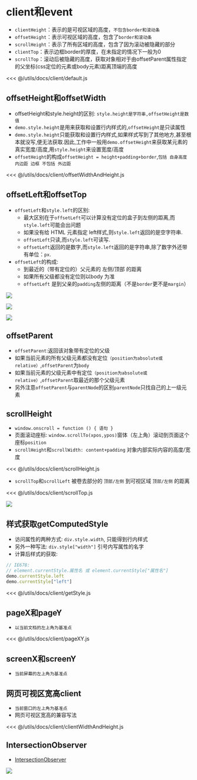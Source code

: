 # client和event

- `clientHeight`：表示的是可视区域的高度，`不包含border和滚动条`
- `offsetHeight`：表示可视区域的高度，包含了`border和滚动条`
- `scrollHeight`：表示了所有区域的高度，包含了因为滚动被隐藏的部分
- `clientTop`：表示边框border的厚度，在未指定的情况下一般为0
- `scrollTop`：滚动后被隐藏的高度，获取对象相对于由offsetParent属性指定的父坐标(css定位的元素或body元素)距离顶端的高度

<CodeBlock title="client兼容 >>">

<<< @/utils/docs/client/default.js

</CodeBlock>

## offsetHeight和offsetWidth

- offsetHeight和style.height的区别: `style.height是字符串,offsetHeight是数值`
- `demo.style.height`是用来获取和设置行内样式的,`offsetHeight`是只读属性
- `demo.style.height`只能获取和设置行内样式,如果样式写到了其他地方,甚至根本就没写,便无法获取.因此,工作中一般用`demo.offsetHeight`来获取某元素的真实宽度/高度,用`style.height`来设置宽度/高度
- `offsetHeight`的构成`offsetHeight = height+padding+border`,`包括 自身高度 内边距 边框 不包括 外边距`

<CodeBlock title="offsetHeight和offsetWidth兼容 >>">

<<< @/utils/docs/client/offsetWidthAndHeight.js

</CodeBlock>

## offsetLeft和offsetTop

- `offsetLeft`和`style.left`的区别:
  - 最大区别在于`offsetLeft`可以计算没有定位的盒子到左侧的距离,而`style.left`可能会出问题
  - 如果没有给 HTML 元素指定 left样式,则`style.left`返回的是空字符串.
  - `offsetLeft`只读,而`style.left`可读写.
  - `offsetLeft`返回的是数字,而`style.left`返回的是字符串,除了数字外还带有单位：`px`.
- `offsetLeft`的构成:
  - 到最近的（带有定位的）父元素的 左侧/顶部 的距离
  - 如果所有父级都没有定位则以body 为准
  - `offsetLeft` 是到父亲的`padding`左侧的距离（不是`border`更不是`margin`）

![](https://gitee.com/cxyz/imgbed/raw/img/img/dom-offsetLeft.png)

![](https://gitee.com/cxyz/imgbed/raw/img/img/dom-offsetleft2.png)

![](https://gitee.com/cxyz/imgbed/raw/img/img/dom-offset.png)

## offsetParent

- `offsetParent`:返回该对象带有定位的父级
- 如果当前元素的所有父级元素都没有定位`（position为absolute或relative）`,`offsetParent`为`body`
- 如果当前元素的父级元素中有定位`（position为absolute或relative）`,`offsetParent`取最近的那个父级元素
- 另外注意`offsetParent`与`parentNode`的区别`parentNode`只找自己的上一级元素

## scrollHeight

- `window.onscroll = function () { 语句 }`
- 页面滚动座标: `window.scrollTo(xpos,ypos)`窗体（左上角）滚动到页面这个座标`position`
- `scrollHeight`和`scrollWidth: content+padding` 对象内部实际内容的高度/宽度

<CodeBlock title="scrollHeight兼容 >>">

<<< @/utils/docs/client/scrollHeight.js

</CodeBlock>

- `scrollTop`和`scrollLeft` 被卷去部分的 `顶部/左侧` 到可视区域 `顶部/左侧` 的距离

<CodeBlock title="scrollTop兼容 >>">

<<< @/utils/docs/client/scrollTop.js

</CodeBlock>

![](https://gitee.com/cxyz/imgbed/raw/img/img/dom-scroll.png)

## 样式获取getComputedStyle

- 访问属性的两种方式: `div.style.width`, 只能得到行内样式
- 另外一种写法: `div.style["width"]` 引号内写属性的名字
- 计算后样式的获取:

<CodeBlock>

```js
// IE678:
// element.currentStyle.属性名 或 element.currentStyle["属性名"]
demo.currentStyle.left
demo.currentStyle["left"]
```

</CodeBlock>

<CodeBlock title="兼容写法">

<<< @/utils/docs/client/getStyle.js

</CodeBlock>

## pageX和pageY

- `以当前文档的左上角为基准点`

<CodeBlock>

<<< @/utils/docs/client/pageXY.js

</CodeBlock>

## screenX和screenY

- `当前屏幕的左上角为基准点`

## 网页可视区宽高client

- `当前窗口的左上角为基准点`
- 网页可视区宽高的兼容写法

<CodeBlock title="clientWidth兼容 >>">

<<< @/utils/docs/client/clientWidthAndHeight.js

</CodeBlock>

## IntersectionObserver

- [IntersectionObserver](http://www.ruanyifeng.com/blog/2016/11/intersectionobserver_api.html)

![](https://gitee.com/cxyz/imgbed/raw/img/img/client.png)
